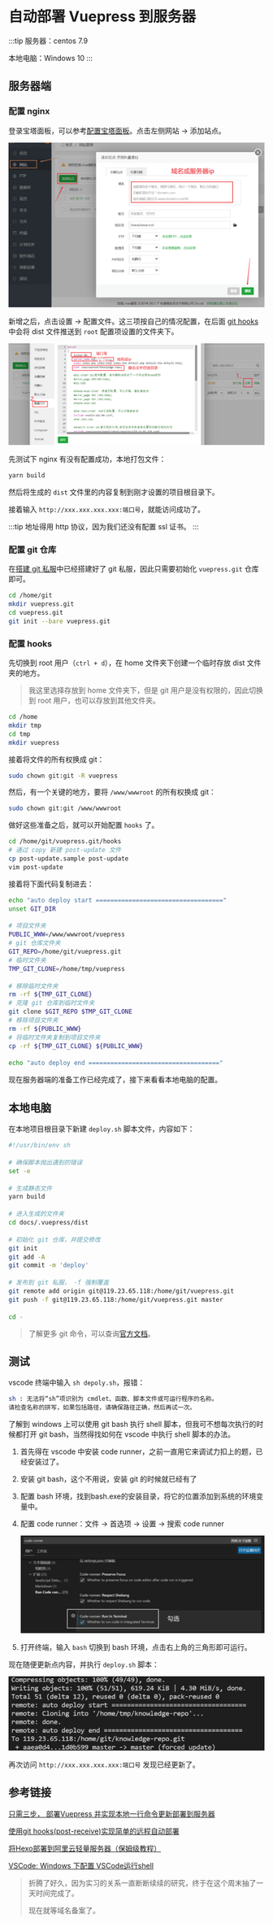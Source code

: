 # 自动部署 Vuepress 到服务器

:::tip
服务器：centos 7.9

本地电脑：Windows 10
:::

## 服务器端

### 配置 nginx

登录宝塔面板，可以参考[配置宝塔面板](0003、配置宝塔面板.md)。点击左侧网站 -> 添加站点。

![添加站点](./img/0004/step1-add-site.png)

新增之后，点击设置 -> 配置文件。这三项按自己的情况配置，在后面 [git hooks](0004、自动部署.md#配置-hooks) 中会将 dist 文件推送到 `root` 配置项设置的文件夹下。

![配置nginx](./img/0004/step2-nginx-conf.png)

先测试下 nginx 有没有配置成功，本地打包文件：

```bash
yarn build
```

然后将生成的 `dist` 文件里的内容复制到刚才设置的项目根目录下。

接着输入 `http://xxx.xxx.xxx.xxx:端口号`，就能访问成功了。

:::tip
地址得用 http 协议，因为我们还没有配置 ssl 证书。
:::

### 配置 git 仓库

在[搭建 git 私服](0002、搭建%20git%20私服.md)中已经搭建好了 git 私服，因此只需要初始化 `vuepress.git` 仓库即可。

```bash
cd /home/git
mkdir vuepress.git
cd vuepress.git
git init --bare vuepress.git
```

### 配置 hooks

先切换到 root 用户（`ctrl + d`），在 home 文件夹下创建一个临时存放 dist 文件夹的地方。

> 我这里选择存放到 home 文件夹下，但是 git 用户是没有权限的，因此切换到 root 用户，也可以存放到其他文件夹。

```bash
cd /home
mkdir tmp
cd tmp
mkdir vuepress
```

接着将文件的所有权换成 git：

```bash
sudo chown git:git -R vuepress
```

然后，有一个关键的地方，要将 `/www/wwwroot` 的所有权换成 git：

```bash
sudo chown git:git /www/wwwroot
```

做好这些准备之后，就可以开始配置 `hooks` 了。

```bash
cd /home/git/vuepress.git/hooks
# 通过 copy 新建 post-update 文件
cp post-update.sample post-update
vim post-update
```

接着将下面代码复制进去：

```bash
echo "auto deploy start ==================================="
unset GIT_DIR

# 项目文件夹
PUBLIC_WWW=/www/wwwroot/vuepress
# git 仓库文件夹
GIT_REPO=/home/git/vuepress.git
# 临时文件夹
TMP_GIT_CLONE=/home/tmp/vuepress

# 移除临时文件夹
rm -rf ${TMP_GIT_CLONE}
# 克隆 git 仓库到临时文件夹
git clone $GIT_REPO $TMP_GIT_CLONE
# 移除项目文件夹
rm -rf ${PUBLIC_WWW}
# 将临时文件夹复制到项目文件夹
cp -rf ${TMP_GIT_CLONE} ${PUBLIC_WWW}

echo "auto deploy end ===================================="
```

现在服务器端的准备工作已经完成了，接下来看看本地电脑的配置。

## 本地电脑

在本地项目根目录下新建 `deploy.sh` 脚本文件，内容如下：

```bash
#!/usr/bin/env sh

# 确保脚本抛出遇到的错误
set -e

# 生成静态文件
yarn build

# 进入生成的文件夹
cd docs/.vuepress/dist

# 初始化 git 仓库，并提交修改
git init
git add -A
git commit -m 'deploy'

# 发布到 git 私服， -f 强制覆盖
git remote add origin git@119.23.65.118:/home/git/vuepress.git
git push -f git@119.23.65.118:/home/git/vuepress.git master

cd -
```

> 了解更多 git 命令，可以查询[官方文档](https://git-scm.com/docs)。

## 测试

vscode 终端中输入 `sh depoly.sh`，报错：

```bash
sh : 无法将“sh”项识别为 cmdlet、函数、脚本文件或可运行程序的名称。
请检查名称的拼写，如果包括路径，请确保路径正确，然后再试一次。
```

了解到 windows 上可以使用 git bash 执行 shell 脚本，但我可不想每次执行的时候都打开 git bash，当然得找如何在 vscode 中执行 shell 脚本的办法。

1. 首先得在 vscode 中安装 code runner，之前一直用它来调试力扣上的题，已经安装过了。
   
2. 安装 git bash，这个不用说，安装 git 的时候就已经有了
   
3. 配置 bash 环境，找到bash.exe的安装目录，将它的位置添加到系统的环境变量中。
   
4. 配置 code runner：文件 -> 首选项 -> 设置 -> 搜索 code runner
   
   ![配置 code runner](./img/0004/step3-code-runner.png)

5. 打开终端，输入 `bash` 切换到 bash 环境，点击右上角的三角形即可运行。

现在随便更新点内容，并执行 `deploy.sh` 脚本：

![成功](./img/0004/step4-complete.png)

再次访问 `http://xxx.xxx.xxx.xxx:端口号` 发现已经更新了。

## 参考链接

[只需三步， 部署Vuepress 并实现本地一行命令更新部署到服务器](http://chanwingwah.info/article/604eb2273c8ec67668f6fd41)

[使用git hooks(post-receive)实现简单的远程自动部署](https://www.imqianduan.com/git-svn/335.html)

[将Hexo部署到阿里云轻量服务器（保姆级教程）](https://hjxlog.com/posts/20191130a1.html#7-%E9%85%8D%E7%BD%AENginx)

[VSCode: Windows 下配置 VSCode运行shell](https://www.cnblogs.com/yongdaimi/p/15247771.html)

> 折腾了好久，因为实习的关系一直断断续续的研究，终于在这个周末抽了一天时间完成了。
>
> 现在就等域名备案了。